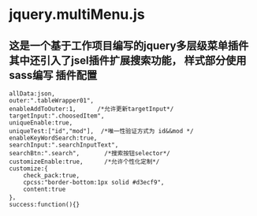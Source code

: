 jquery.multiMenu.js
===
>
这是一个基于工作项目编写的jquery多层级菜单插件
其中还引入了jsel插件扩展搜索功能，
样式部分使用sass编写
插件配置
---
    allData:json,
    outer:".tableWrapper01",
    enableAddToOuter:1,      /*允许更新targetInput*/
    targetInput:".choosedItem",
    uniqueEnable:true,
    uniqueTest:["id","mod"],  /*唯一性验证方式为 id&&mod */
    enableKeyWordSearch:true,
    searchInput:".searchInputText",
    searchBtn:".search",       /*搜索按钮selector*/
    customizeEnable:true,      /*允许个性化定制*/
    customize:{
        check_pack:true,
        cpcss:"border-bottom:1px solid #d3ecf9",
        content:true
    }，
    success:function(){}
